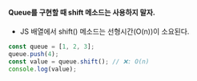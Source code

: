 #### Queue를 구현할 때 shift 메소드는 사용하지 말자.

- JS 배열에서 shift() 메소드는 선형시간(O(n))이 소요된다.

```js
const queue = [1, 2, 3];
queue.push(4);
const value = queue.shift(); // ❌: O(n)
console.log(value);
```
